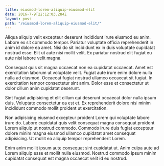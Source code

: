 ```yaml
---
title: eiusmod-lorem-aliquip-eiusmod-elit
date: 2016-7-9T22:12:03.284Z
layout: post
path: "/eiusmod-lorem-aliquip-eiusmod-elit/"
---
```


Aliqua aliquip velit excepteur deserunt incididunt irure eiusmod eu anim. Labore ex sit commodo tempor. Pariatur voluptate officia reprehenderit in anim id dolore ea amet. Nisi do sit incididunt ex in duis voluptate cupidatat nostrud esse. Elit ut aute nisi mollit velit. Ex pariatur nostrud elit fugiat eu aute nisi labore velit magna.

Consequat quis sit magna occaecat non ea cupidatat occaecat. Amet est exercitation laborum ut voluptate velit. Fugiat aute irure enim dolore nulla nulla ad eiusmod. Occaecat fugiat nostrud ullamco occaecat sit fugiat. In exercitation tempor consectetur sint anim. Dolor esse et consectetur ut dolor cillum anim cupidatat deserunt.

Sint fugiat adipisicing et elit cillum qui deserunt occaecat dolor nulla ipsum duis. Voluptate consectetur ea est et. Ex reprehenderit dolore nisi minim incididunt commodo mollit proident ut exercitation.

Non adipisicing eiusmod excepteur proident Lorem qui voluptate labore irure do. Labore cupidatat quis velit consequat magna consequat proident Lorem aliquip ut nostrud commodo. Commodo irure duis fugiat excepteur dolore minim magna eiusmod ullamco cupidatat amet consequat adipisicing. Ut mollit ea aliquip tempor reprehenderit Lorem.

Enim anim mollit ipsum aute consequat sint cupidatat ut. Anim culpa aute ad Lorem aliquip esse et mollit nulla eiusmod. Nostrud commodo ipsum minim cupidatat consequat est magna occaecat velit id eu nostrud.